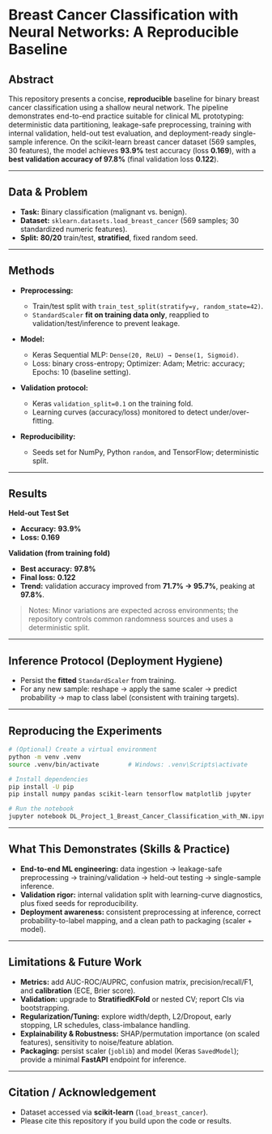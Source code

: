 # Breast Cancer Classification with Neural Networks: A Reproducible Baseline

## Abstract

This repository presents a concise, **reproducible** baseline for binary breast cancer classification using a shallow neural network. The pipeline demonstrates end-to-end practice suitable for clinical ML prototyping: deterministic data partitioning, leakage-safe preprocessing, training with internal validation, held-out test evaluation, and deployment-ready single-sample inference. On the scikit-learn breast cancer dataset (569 samples, 30 features), the model achieves **93.9%** test accuracy (loss **0.169**), with a **best validation accuracy of 97.8%** (final validation loss **0.122**).

---

## Data & Problem

* **Task:** Binary classification (malignant vs. benign).
* **Dataset:** `sklearn.datasets.load_breast_cancer` (569 samples; 30 standardized numeric features).
* **Split:** **80/20** train/test, **stratified**, fixed random seed.

---

## Methods

* **Preprocessing:**

  * Train/test split with `train_test_split(stratify=y, random_state=42)`.
  * `StandardScaler` **fit on training data only**, reapplied to validation/test/inference to prevent leakage.
* **Model:**

  * Keras Sequential MLP: `Dense(20, ReLU) → Dense(1, Sigmoid)`.
  * Loss: binary cross-entropy; Optimizer: Adam; Metric: accuracy; Epochs: 10 (baseline setting).
* **Validation protocol:**

  * Keras `validation_split=0.1` on the training fold.
  * Learning curves (accuracy/loss) monitored to detect under/over-fitting.
* **Reproducibility:**

  * Seeds set for NumPy, Python `random`, and TensorFlow; deterministic split.

---

## Results

**Held-out Test Set**

* **Accuracy:** **93.9%**
* **Loss:** **0.169**

**Validation (from training fold)**

* **Best accuracy:** **97.8%**
* **Final loss:** **0.122**
* **Trend:** validation accuracy improved from **71.7% → 95.7%**, peaking at **97.8%**.

> Notes: Minor variations are expected across environments; the repository controls common randomness sources and uses a deterministic split.

---

## Inference Protocol (Deployment Hygiene)

* Persist the **fitted** `StandardScaler` from training.
* For any new sample: reshape → apply the same scaler → predict probability → map to class label (consistent with training targets).

---

## Reproducing the Experiments

```bash
# (Optional) Create a virtual environment
python -m venv .venv
source .venv/bin/activate        # Windows: .venv\Scripts\activate

# Install dependencies
pip install -U pip
pip install numpy pandas scikit-learn tensorflow matplotlib jupyter

# Run the notebook
jupyter notebook DL_Project_1_Breast_Cancer_Classification_with_NN.ipynb
```

---

## What This Demonstrates (Skills & Practice)

* **End-to-end ML engineering:** data ingestion → leakage-safe preprocessing → training/validation → held-out testing → single-sample inference.
* **Validation rigor:** internal validation split with learning-curve diagnostics, plus fixed seeds for reproducibility.
* **Deployment awareness:** consistent preprocessing at inference, correct probability-to-label mapping, and a clean path to packaging (scaler + model).

---

## Limitations & Future Work

* **Metrics:** add AUC-ROC/AUPRC, confusion matrix, precision/recall/F1, and **calibration** (ECE, Brier score).
* **Validation:** upgrade to **StratifiedKFold** or nested CV; report CIs via bootstrapping.
* **Regularization/Tuning:** explore width/depth, L2/Dropout, early stopping, LR schedules, class-imbalance handling.
* **Explainability & Robustness:** SHAP/permutation importance (on scaled features), sensitivity to noise/feature ablation.
* **Packaging:** persist scaler (`joblib`) and model (Keras `SavedModel`); provide a minimal **FastAPI** endpoint for inference.

---

## Citation / Acknowledgement

* Dataset accessed via **scikit-learn** (`load_breast_cancer`).
* Please cite this repository if you build upon the code or results.


